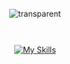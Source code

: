 <div align="center">

  ![transparent](https://capsule-render.vercel.app/api?type=transparent&fontColor=9C48F7&text=APP%20Developer%20😀&height=150&fontSize=60&desc=KYU&descAlignY=75&descAlign=78)

<!--   <img src="https://media.giphy.com/media/hvRJCLFzcasrR4ia7z/giphy.gif" width="50"> -->
<!--   <br/><br/> -->
<!--
<img src="https://emoji.slack-edge.com/T0172CCPGUW/party-blob/d7253707fa13e9ee.gif" width="50"/>
-->
<!--   [![Typing SVG](https://readme-typing-svg.herokuapp.com?duration=2000&color=000000&center=true&lines=Hello%2C+I'm+KYU;+I'm+a+Android-iOS+developer.)](https://git.io/typing-svg)
<br/> -->
  <br/><br/>
  [![My Skills](https://skillicons.dev/icons?i=android,java,kotlin,swift,firebase)](https://skillicons.dev)
  <br/><br/>
</div>



<!-- [![Top Langs](https://github-readme-stats.vercel.app/api/top-langs/?username=FaithDeveloper&langs_count=8&exclude_repo=Unix-Programming,Smart-Contract,DataStructure_project,MachineVision,Pintos,anuraghazra.github.io)](https://github.com/anuraghazra/github-readme-stats) -->
